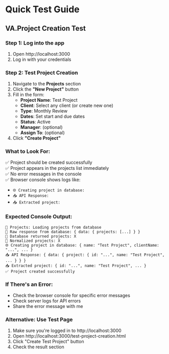 # Quick Test Guide

## VA.Project Creation Test

### Step 1: Log into the app
1. Open http://localhost:3000
2. Log in with your credentials

### Step 2: Test Project Creation
1. Navigate to the **Projects** section
2. Click the **"New Project"** button
3. Fill in the form:
   - **Project Name**: Test Project
   - **Client**: Select any client (or create new one)
   - **Type**: Monthly Review
   - **Dates**: Set start and due dates
   - **Status**: Active
   - **Manager**: (optional)
   - **Assign To**: (optional)
4. Click **"Create Project"**

### What to Look For:
✅ Project should be created successfully  
✅ Project appears in the projects list immediately  
✅ No error messages in the console  
✅ Browser console shows logs like:
   - `🌐 Creating project in database:`
   - `📥 API Response:`
   - `📥 Extracted project:`

### Expected Console Output:
```
🔄 Projects: Loading projects from database
📡 Raw response from database: { data: { projects: [...] } }
📡 Database returned projects: X
📡 Normalized projects: X
🌐 Creating project in database: { name: "Test Project", clientName: "...", ... }
📥 API Response: { data: { project: { id: "...", name: "Test Project", ... } } }
📥 Extracted project: { id: "...", name: "Test Project", ... }
✅ Project created successfully
```

### If There's an Error:
- Check the browser console for specific error messages
- Check server logs for API errors
- Share the error message with me

### Alternative: Use Test Page
1. Make sure you're logged in to http://localhost:3000
2. Open http://localhost:3000/test-project-creation.html
3. Click "Create Test Project" button
4. Check the result section


